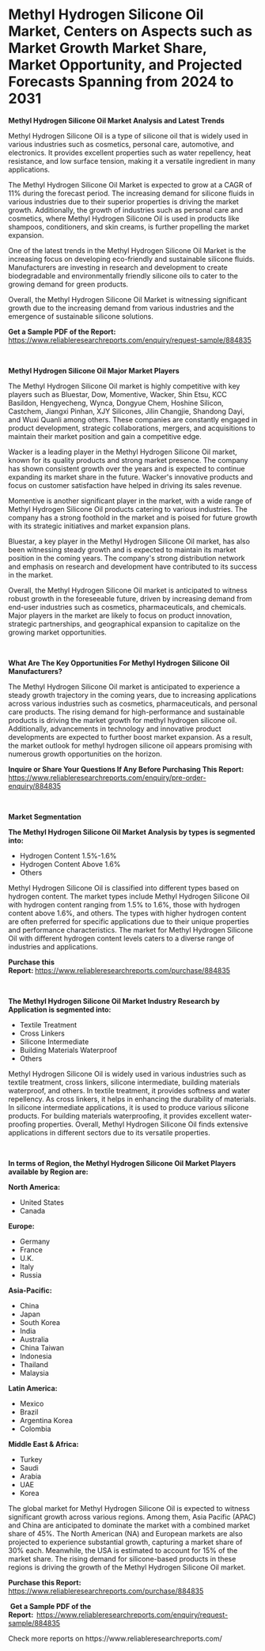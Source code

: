<p><h1>Methyl Hydrogen Silicone Oil Market, Centers on Aspects such as Market Growth Market Share, Market Opportunity, and Projected Forecasts Spanning from 2024 to 2031</h1></p><p><strong>Methyl Hydrogen Silicone Oil Market Analysis and Latest Trends</strong></p>
<p><p>Methyl Hydrogen Silicone Oil is a type of silicone oil that is widely used in various industries such as cosmetics, personal care, automotive, and electronics. It provides excellent properties such as water repellency, heat resistance, and low surface tension, making it a versatile ingredient in many applications.</p><p>The Methyl Hydrogen Silicone Oil Market is expected to grow at a CAGR of 11% during the forecast period. The increasing demand for silicone fluids in various industries due to their superior properties is driving the market growth. Additionally, the growth of industries such as personal care and cosmetics, where Methyl Hydrogen Silicone Oil is used in products like shampoos, conditioners, and skin creams, is further propelling the market expansion.</p><p>One of the latest trends in the Methyl Hydrogen Silicone Oil Market is the increasing focus on developing eco-friendly and sustainable silicone fluids. Manufacturers are investing in research and development to create biodegradable and environmentally friendly silicone oils to cater to the growing demand for green products.</p><p>Overall, the Methyl Hydrogen Silicone Oil Market is witnessing significant growth due to the increasing demand from various industries and the emergence of sustainable silicone solutions.</p></p>
<p><strong>Get a Sample PDF of the Report:&nbsp;</strong> <a href="https://www.reliableresearchreports.com/enquiry/request-sample/884835">https://www.reliableresearchreports.com/enquiry/request-sample/884835</a></p>
<p>&nbsp;</p>
<p><strong>Methyl Hydrogen Silicone Oil Major Market Players</strong></p>
<p><p>The Methyl Hydrogen Silicone Oil market is highly competitive with key players such as Bluestar, Dow, Momentive, Wacker, Shin Etsu, KCC Basildon, Hengyecheng, Wynca, Dongyue Chem, Hoshine Silicon, Castchem, Jiangxi Pinhan, XJY Silicones, Jilin Changjie, Shandong Dayi, and Wuxi Quanli among others. These companies are constantly engaged in product development, strategic collaborations, mergers, and acquisitions to maintain their market position and gain a competitive edge.</p><p>Wacker is a leading player in the Methyl Hydrogen Silicone Oil market, known for its quality products and strong market presence. The company has shown consistent growth over the years and is expected to continue expanding its market share in the future. Wacker's innovative products and focus on customer satisfaction have helped in driving its sales revenue.</p><p>Momentive is another significant player in the market, with a wide range of Methyl Hydrogen Silicone Oil products catering to various industries. The company has a strong foothold in the market and is poised for future growth with its strategic initiatives and market expansion plans.</p><p>Bluestar, a key player in the Methyl Hydrogen Silicone Oil market, has also been witnessing steady growth and is expected to maintain its market position in the coming years. The company's strong distribution network and emphasis on research and development have contributed to its success in the market.</p><p>Overall, the Methyl Hydrogen Silicone Oil market is anticipated to witness robust growth in the foreseeable future, driven by increasing demand from end-user industries such as cosmetics, pharmaceuticals, and chemicals. Major players in the market are likely to focus on product innovation, strategic partnerships, and geographical expansion to capitalize on the growing market opportunities.</p></p>
<p>&nbsp;</p>
<p><strong>What Are The Key Opportunities For Methyl Hydrogen Silicone Oil Manufacturers?</strong></p>
<p><p>The Methyl Hydrogen Silicone Oil market is anticipated to experience a steady growth trajectory in the coming years, due to increasing applications across various industries such as cosmetics, pharmaceuticals, and personal care products. The rising demand for high-performance and sustainable products is driving the market growth for methyl hydrogen silicone oil. Additionally, advancements in technology and innovative product developments are expected to further boost market expansion. As a result, the market outlook for methyl hydrogen silicone oil appears promising with numerous growth opportunities on the horizon.</p></p>
<p><strong>Inquire or Share Your Questions If Any Before Purchasing This Report:</strong> <a href="https://www.reliableresearchreports.com/enquiry/pre-order-enquiry/884835">https://www.reliableresearchreports.com/enquiry/pre-order-enquiry/884835</a></p>
<p>&nbsp;</p>
<p><strong>Market Segmentation</strong></p>
<p><strong>The Methyl Hydrogen Silicone Oil Market Analysis by types is segmented into:</strong></p>
<p><ul><li>Hydrogen Content 1.5%-1.6%</li><li>Hydrogen Content Above 1.6%</li><li>Others</li></ul></p>
<p><p>Methyl Hydrogen Silicone Oil is classified into different types based on hydrogen content. The market types include Methyl Hydrogen Silicone Oil with hydrogen content ranging from 1.5% to 1.6%, those with hydrogen content above 1.6%, and others. The types with higher hydrogen content are often preferred for specific applications due to their unique properties and performance characteristics. The market for Methyl Hydrogen Silicone Oil with different hydrogen content levels caters to a diverse range of industries and applications.</p></p>
<p><strong>Purchase this Report:&nbsp;</strong><a href="https://www.reliableresearchreports.com/purchase/884835">https://www.reliableresearchreports.com/purchase/884835</a></p>
<p>&nbsp;</p>
<p><strong>The Methyl Hydrogen Silicone Oil Market Industry Research by Application is segmented into:</strong></p>
<p><ul><li>Textile Treatment</li><li>Cross Linkers</li><li>Silicone Intermediate</li><li>Building Materials Waterproof</li><li>Others</li></ul></p>
<p><p>Methyl Hydrogen Silicone Oil is widely used in various industries such as textile treatment, cross linkers, silicone intermediate, building materials waterproof, and others. In textile treatment, it provides softness and water repellency. As cross linkers, it helps in enhancing the durability of materials. In silicone intermediate applications, it is used to produce various silicone products. For building materials waterproofing, it provides excellent water-proofing properties. Overall, Methyl Hydrogen Silicone Oil finds extensive applications in different sectors due to its versatile properties.</p></p>
<p>&nbsp;</p>
<p><strong>In terms of Region, the Methyl Hydrogen Silicone Oil Market Players available by Region are:</strong></p>
<p>
    <p> <strong> North America: </strong>
        <ul>
            <li>United States</li>
            <li>Canada</li>
        </ul>
        </p> 
    <p> <strong> Europe: </strong>
        <ul>
            <li>Germany</li>
            <li>France</li>
            <li>U.K.</li>
            <li>Italy</li>
            <li>Russia</li>
        </ul>
        </p> 
    <p> <strong> Asia-Pacific: </strong>
        <ul>
            <li>China</li>
            <li>Japan</li>
            <li>South Korea</li>
            <li>India</li>
            <li>Australia</li>
            <li>China Taiwan</li>
            <li>Indonesia</li>
            <li>Thailand</li>
            <li>Malaysia</li>
        </ul>
        </p> 
    <p> <strong> Latin America: </strong>
        <ul>
            <li>Mexico</li>
            <li>Brazil</li>
            <li>Argentina Korea</li>
            <li>Colombia</li>
        </ul>
        </p> 
    <p> <strong> Middle East & Africa: </strong>
        <ul>
            <li>Turkey</li>
            <li>Saudi</li>
            <li>Arabia</li>
            <li>UAE</li>
            <li>Korea</li>
        </ul>
    </p>
    </p>
<p><p>The global market for Methyl Hydrogen Silicone Oil is expected to witness significant growth across various regions. Among them, Asia Pacific (APAC) and China are anticipated to dominate the market with a combined market share of 45%. The North American (NA) and European markets are also projected to experience substantial growth, capturing a market share of 30% each. Meanwhile, the USA is estimated to account for 15% of the market share. The rising demand for silicone-based products in these regions is driving the growth of the Methyl Hydrogen Silicone Oil market.</p></p>
<p><strong>Purchase this Report: </strong><a href="https://www.reliableresearchreports.com/purchase/884835">https://www.reliableresearchreports.com/purchase/884835</a></p>
<p>&nbsp;<strong>Get a Sample PDF of the Report:&nbsp;&nbsp;</strong><a href="https://www.reliableresearchreports.com/enquiry/request-sample/884835">https://www.reliableresearchreports.com/enquiry/request-sample/884835</a></p>
<p><strong></strong></p>
<p>Check more reports on https://www.reliableresearchreports.com/</p>